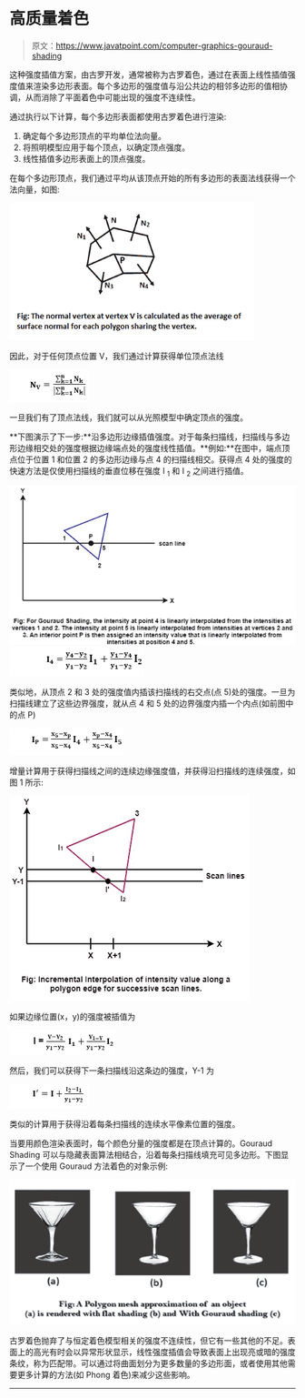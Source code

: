 # 高质量着色

> 原文：<https://www.javatpoint.com/computer-graphics-gouraud-shading>

这种强度插值方案，由古罗开发，通常被称为古罗着色，通过在表面上线性插值强度值来渲染多边形表面。每个多边形的强度值与沿公共边的相邻多边形的值相协调，从而消除了平面着色中可能出现的强度不连续性。

通过执行以下计算，每个多边形表面都使用古罗着色进行渲染:

1.  确定每个多边形顶点的平均单位法向量。
2.  将照明模型应用于每个顶点，以确定顶点强度。
3.  线性插值多边形表面上的顶点强度。

在每个多边形顶点，我们通过平均从该顶点开始的所有多边形的表面法线获得一个法向量，如图:

![Gouraud shading](img/80c6702c86c53f0fdd614865f10e637e.png)

因此，对于任何顶点位置 V，我们通过计算获得单位顶点法线

![Gouraud shading](img/1cb0eb4382117472ef8d14ec1e8006e2.png)

一旦我们有了顶点法线，我们就可以从光照模型中确定顶点的强度。

**下图演示了下一步:**沿多边形边缘插值强度。对于每条扫描线，扫描线与多边形边缘相交处的强度根据边缘端点处的强度线性插值。**例如:**在图中，端点顶点位于位置 1 和位置 2 的多边形边缘与点 4 的扫描线相交。获得点 4 处的强度的快速方法是仅使用扫描线的垂直位移在强度 I <sub>1</sub> 和 I <sub>2</sub> 之间进行插值。

![Gouraud shading](img/dee33d8609f8d4a4bedcc127b647b350.png)
![Gouraud shading](img/a06ef2ea0a860633d1aca4efd8904b02.png)

类似地，从顶点 2 和 3 处的强度值内插该扫描线的右交点(点 5)处的强度。一旦为扫描线建立了这些边界强度，就从点 4 和 5 处的边界强度内插一个内点(如前图中的点 P)

![Gouraud shading](img/603e4a48adba74cda3382709be1275c7.png)

增量计算用于获得扫描线之间的连续边缘强度值，并获得沿扫描线的连续强度，如图 1 所示:

![Gouraud shading](img/3fcaf6bc7a3ecf6fa2e4812f0d292544.png)

如果边缘位置(x，y)的强度被插值为

![Gouraud shading](img/c467835e2831a6234367dd4f12ba060b.png)

然后，我们可以获得下一条扫描线沿这条边的强度，Y-1 为

![Gouraud shading](img/66de4301865aef8068ed40c9e265904b.png)

类似的计算用于获得沿着每条扫描线的连续水平像素位置的强度。

当要用颜色渲染表面时，每个颜色分量的强度都是在顶点计算的。Gouraud Shading 可以与隐藏表面算法相结合，沿着每条扫描线填充可见多边形。下图显示了一个使用 Gouraud 方法着色的对象示例:

![Gouraud shading](img/2e7d4cd4d31c7ec391c81db7551bb422.png)

古罗着色抛弃了与恒定着色模型相关的强度不连续性，但它有一些其他的不足。表面上的高光有时会以异常形状显示，线性强度插值会导致表面上出现亮或暗的强度条纹，称为匹配带。可以通过将曲面划分为更多数量的多边形面，或者使用其他需要更多计算的方法(如 Phong 着色)来减少这些影响。

* * *